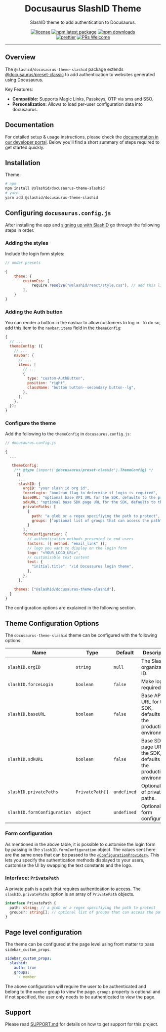 <h1 align="center">Docusaurus SlashID Theme</h1>

<div align="center">

SlashID theme to add authentication to Docusaurus.

[![license](https://img.shields.io/badge/license-MIT-blue.svg)](https://github.com/slashid/docusaurus-slashid-login/blob/HEAD/LICENSE) [![npm latest package](https://img.shields.io/npm/v/@slashid/docusaurus-theme-slashid/latest.svg)](https://www.npmjs.com/package/@slashid/docusaurus-theme-slashid) [![npm downloads](https://img.shields.io/npm/dm/@slashid/docusaurus-theme-slashid.svg)](https://www.npmjs.com/package/@slashid/docusaurus-theme-slashid)
<br/>
[![prettier](https://img.shields.io/badge/code_style-prettier-ff69b4.svg)](https://github.com/prettier/prettier) [![PRs Welcome](https://img.shields.io/badge/PRs-welcome-brightgreen.svg)](https://github.com/slashid/docusaurus-slashid-login/blob/HEAD/CONTRIBUTING.md#pull-requests)
<br />

</div>

<p align="center">

</p>

---

## Overview

The `@slashid/docusaurus-theme-slashid` package extends [@docusaurus/preset-classic](https://docusaurus.io/docs/using-plugins#docusauruspreset-classic) to add authentication to websites generated using Docusaurus.

Key Features:

- **Compatible:** Supports Magic Links, Passkeys, OTP via sms and SSO.
- **Personalization:** Allows to load per-user configuration data into docusaurus.

## Documentation

For detailed setup & usage instructions, please check the [documentation in our developer portal](https://developer.slashid.dev/docs/access/integrations/docusaurus-login). Below you'll find a short summary of steps required to get started quickly.

## Installation

Theme:

```bash
# npm
npm install @slashid/docusaurus-theme-slashid
# yarn
yarn add @slashid/docusaurus-theme-slashid
```

## Configuring `docusaurus.config.js`

After installing the app and [signing up with SlashID](https://console.slashid.dev/signup) go through the following steps in order.

### Adding the styles

Include the login form styles:

```js
// under presets

{
    theme: {
        customCss: [
            require.resolve("@slashid/react/style.css"), // add this line
        ],
    }
}
```

### Adding the Auth button

You can render a button in the navbar to allow customers to log in. To do so, add this item to the `navbar.items` field in the `themeConfig`:

```js
{
  // ...
  themeConfig: ({
    // ...
    navbar: {
      // ...
      items: [
        // ...
        {
          type: "custom-AuthButton",
          position: "right",
          className: "button button--secondary button--lg",
        },
      ],
    },
  });
}
```

### Configure the theme

Add the following to the `themeConfig` in `docusaurus.config.js`:

```js
// docusaurus.config.js

{
  ...

   themeConfig:
    /** @type {import('@docusaurus/preset-classic').ThemeConfig} */
     ({
      ...
      slashID: {
        orgID: "your slash id org id",
        forceLogin: "boolean flag to determine if login is required",
        baseURL: "optional base API URL for the SDK, defaults to the production environment",
        sdkURL: "optional base SDK page URL for the SDK, defaults to the production environment",
        privatePaths: [
          {
            path: "a glob or a regex specifiying the path to protect",
            groups: ["optional list of groups that can access the path"],
          }
        ],
        formConfiguration: {
          // authentication methods presented to end users
          factors: [{ method: "email_link" }],
          // logo you want to display on the login form
          logo: "<YOUR_LOGO_URL>",
          // customisable text content
          text: {
            "initial.title": "/id Docusaurus login theme",
          },
        },
      },

    themes: ["@slashid/docusaurus-theme-slashid"],
  }
}
```

The configuration options are explained in the following section.

## Theme Configuration Options

The `docusaurus-theme-slashid` theme can be configured with the following options:

| Name                        | Type            | Default     | Description                                                            |
| --------------------------- | --------------- | ----------- | ---------------------------------------------------------------------- |
| `slashID.orgID`             | `string`        | `null`      | The SlashID organization ID.                                           |
| `slashID.forceLogin`        | `boolean`       | `false`     | Make login required.                                                   |
| `slashID.baseURL`           | `boolean`       | `false`     | Base API URL for the SDK, defaults to the production environment.      |
| `slashID.sdkURL`            | `boolean`       | `false`     | Base SDK page URL for the SDK, defaults to the production environment. |
| `slashID.privatePaths`      | `PrivatePath[]` | `undefined` | Optional set of private paths.                                         |
| `slashID.formConfiguration` | `object`        | `undefined` | Optional form configuration                                            |

### Form configuration

As mentioned in the above table, it is possible to customise the login form by passing in the `slashID.formConfiguration` object. The values sent here are the same ones that can be passed to the [`<ConfigurationProvider>`](https://developer.slashid.dev/docs/access/react-sdk/reference/components/react-sdk-reference-configurationprovider#props). This lets you specify the authentication methods displayed to your users, customise the UI by swapping the text constants and the logo.

### Interface: `PrivatePath`

A private path is a path that requires authentication to access. The `slashID.privatePaths` option is an array of `PrivatePath` objects.

```ts
interface PrivatePath {
  path: string; // a glob or a regex specifiying the path to protect
  groups?: string[]; // optional list of groups that can access the path
}
```

## Page level configuration

The theme can be configured at the page level using front matter to pass `sidebar_custom_props`.

```yaml
sidebar_custom_props:
  slashid:
    auth: true
    groups:
      - member
```

The above configuration will require the user to be authenticated and belong to the `member` group to view the page.
`groups` property is optional and if not specified, the user only needs to be authenticated to view the page.

## Support

Please read [SUPPORT.md](https://github.com/slashid/docusaurus-slashid-login/blob/main/SUPPORT.md) for details on how to get support for this project.
